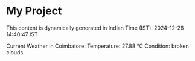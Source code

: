# My Project

This content is dynamically generated in Indian Time (IST): 2024-12-28 14:40:47 IST


Current Weather in Coimbatore:
Temperature: 27.88 °C
Condition: broken clouds
